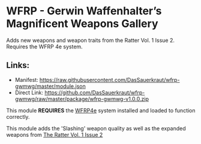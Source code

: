 # WFRP - Gerwin Waffenhalter’s Magnificent Weapons Gallery
Adds new weapons and weapon traits from the Ratter Vol. 1 Issue 2. Requires the WFRP 4e system.
## Links:
* Manifest: https://raw.githubusercontent.com/DasSauerkraut/wfrp-gwmwg/master/module.json
* Direct Link: https://github.com/DasSauerkraut/wfrp-gwmwg/raw/master/package/wfrp-gwmwg-v1.0.0.zip

This module **REQUIRES** the [WFRP4e](https://gitlab.com/tposney/about-time) system installed and loaded to function correctly.

This module adds the 'Slashing' weapon quality as well as the expanded weapons from [The Ratter Vol. 1 Issue 2](https://indd.adobe.com/view/763c1883-228a-455f-a115-19f4059f4589)

